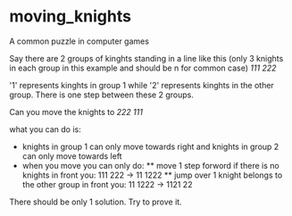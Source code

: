 # moving_knights
A common puzzle in computer games

Say there are 2 groups of kinghts standing in a line like this (only 3 knights in each group in this example and should be n for common case)
*111 222*

'1' represents kinghts in group 1 while '2' represents kinghts in the other group. There is one step between these 2 groups.

Can you move the knights to 
*222 111*

what you can do is:
* knights in group 1 can only move towards right and knights in group 2 can only move towards left
* when you move you can only do:
** move 1 step forword if there is no knights in front you: 111 222 -> 11 1222
** jump over 1 knight belongs to the other group in front you: 11 1222 -> 1121 22

There should be only 1 solution. Try to prove it.
